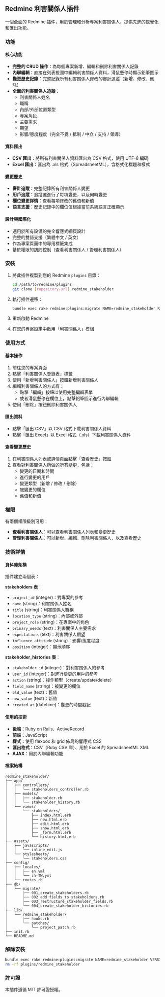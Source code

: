 ## Redmine 利害關係人插件

一個全面的 Redmine 插件，用於管理和分析專案利害關係人，提供先進的視覺化和匯出功能。

### 功能

#### 核心功能
- **完整的 CRUD 操作**：為每個專案新增、編輯和刪除利害關係人記錄
- **內聯編輯**：直接在列表視圖中編輯利害關係人資料，滑鼠懸停時顯示鉛筆圖示
- **變更歷史記錄**：完整記錄所有利害關係人修改的審計追蹤（新增、修改、刪除）
- **全面的利害關係人追蹤**：
  - 利害關係人姓名
  - 職稱
  - 內部/外部位置類型
  - 專案角色
  - 主要需求
  - 期望
  - 影響/態度程度（完全不覺 / 抵制 / 中立 / 支持 / 領導）

#### 資料匯出
- **CSV 匯出**：將所有利害關係人資料匯出為 CSV 格式，使用 UTF-8 編碼
- **Excel 匯出**：匯出為 .xls 格式（SpreadsheetML），含格式化標題和樣式

#### 變更歷史
- **審計追蹤**：完整記錄所有利害關係人變更
- **用戶追蹤**：追蹤誰進行了每項變更，以及何時變更
- **欄位變更詳情**：查看每項修改的舊值和新值
- **語言支援**：歷史記錄中的欄位值根據當前系統語言正確顯示

#### 設計與國際化
- 適用於所有設備的完全響應式網頁設計
- 完整的雙語支援（繁體中文 / 英文）
- 作為專案頁面中的專用標籤集成
- 基於權限的訪問控制（查看利害關係人 / 管理利害關係人）

### 安裝

1. 將此插件複製到您的 Redmine `plugins` 目錄：
   ```bash
   cd /path/to/redmine/plugins
   git clone [repository-url] redmine_stakeholder
   ```

2. 執行插件遷移：
   ```bash
   bundle exec rake redmine:plugins:migrate NAME=redmine_stakeholder RAILS_ENV=production
   ```

3. 重新啟動 Redmine

4. 在您的專案設定中啟用「利害關係人」模組

### 使用方式

#### 基本操作
1. 前往您的專案頁面
2. 點擊「利害關係人登錄表」標籤
3. 使用「新增利害關係人」按鈕新增利害關係人
4. 編輯利害關係人的方式有：
   - 點擊「編輯」按鈕以使用完整編輯表單
   - 或者滑鼠懸停在欄位上，點擊鉛筆圖示進行內聯編輯
5. 使用「刪除」按鈕刪除利害關係人

#### 匯出資料
- 點擊「匯出 CSV」以 CSV 格式下載利害關係人資料
- 點擊「匯出 Excel」以 Excel 格式（.xls）下載利害關係人資料

#### 查看變更歷史
1. 在利害關係人列表或詳情頁面點擊「查看歷史」按鈕
2. 查看對利害關係人所做的所有變更，包括：
   - 變更的日期和時間
   - 進行變更的用戶
   - 變更類型（新增 / 修改 / 刪除）
   - 被變更的欄位
   - 舊值和新值

### 權限
有兩個權限級別可用：
- **查看利害關係人**：可以查看利害關係人列表和變更歷史
- **管理利害關係人**：可以新增、編輯、刪除利害關係人，以及查看歷史

### 技術詳情

#### 資料庫架構
插件建立兩個表：

**stakeholders 表**：
- `project_id` (integer)：對專案的參考
- `name` (string)：利害關係人姓名
- `title` (string)：利害關係人職稱
- `location_type` (string)：內部或外部
- `project_role` (string)：在專案中的角色
- `primary_needs` (text)：利害關係人主要需求
- `expectations` (text)：利害關係人期望
- `influence_attitude` (string)：影響/態度程度
- `position` (integer)：顯示順序

**stakeholder_histories 表**：
- `stakeholder_id` (integer)：對利害關係人的參考
- `user_id` (integer)：對進行變更的用戶的參考
- `action` (string)：操作類型（create/update/delete）
- `field_name` (string)：被變更的欄位
- `old_value` (text)：舊值
- `new_value` (text)：新值
- `created_at` (datetime)：變更的時間戳記

#### 使用的技術
- **後端**：Ruby on Rails、ActiveRecord
- **前端**：JavaScript
- **樣式**：使用 flexbox 和 grid 佈局的響應式 CSS
- **匯出格式**：CSV（Ruby CSV 庫）、用於 Excel 的 SpreadsheetML XML
- **AJAX**：用於內聯編輯功能

#### 檔案結構
```
redmine_stakeholder/
├── app/
│   ├── controllers/
│   │   └── stakeholders_controller.rb
│   ├── models/
│   │   ├── stakeholder.rb
│   │   └── stakeholder_history.rb
│   └── views/
│       └── stakeholders/
│           ├── index.html.erb
│           ├── new.html.erb
│           ├── edit.html.erb
│           ├── show.html.erb
│           ├── _form.html.erb
│           └── history.html.erb
├── assets/
│   ├── javascripts/
│   │   └── inline_edit.js
│   └── stylesheets/
│       └── stakeholders.css
├── config/
│   ├── locales/
│   │   ├── en.yml
│   │   └── zh-TW.yml
│   └── routes.rb
├── db/
│   └── migrate/
│       ├── 001_create_stakeholders.rb
│       ├── 002_add_fields_to_stakeholders.rb
│       ├── 003_restructure_stakeholder_fields.rb
│       └── 004_create_stakeholder_histories.rb
├── lib/
│   └── redmine_stakeholder/
│       ├── hooks.rb
│       └── patches/
│           └── project_patch.rb
├── init.rb
└── README.md
```

### 解除安裝

```bash
bundle exec rake redmine:plugins:migrate NAME=redmine_stakeholder VERSION=0 RAILS_ENV=production
rm -rf plugins/redmine_stakeholder
```

### 許可證

本插件遵循 MIT 許可證授權。